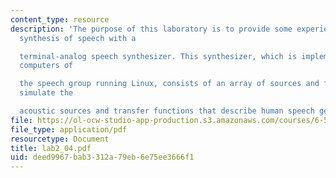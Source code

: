 ```yaml
---
content_type: resource
description: 'The purpose of this laboratory is to provide some experience in the
  synthesis of speech with a

  terminal-analog speech synthesizer. This synthesizer, which is implemented on the
  computers of

  the speech group running Linux, consists of an array of sources and filters that
  simulate the

  acoustic sources and transfer functions that describe human speech generation.'
file: https://ol-ocw-studio-app-production.s3.amazonaws.com/courses/6-541j-speech-communication-spring-2004/deed9967bab3312a79eb6e75ee3666f1_lab2_04.pdf
file_type: application/pdf
resourcetype: Document
title: lab2_04.pdf
uid: deed9967-bab3-312a-79eb-6e75ee3666f1
---
```

